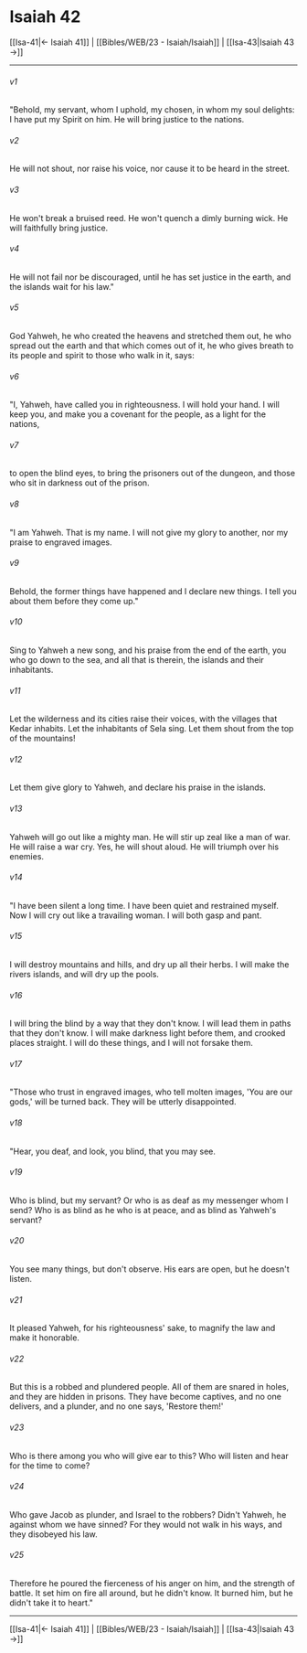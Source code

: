 # Isaiah 42

[[Isa-41|← Isaiah 41]] | [[Bibles/WEB/23 - Isaiah/Isaiah]] | [[Isa-43|Isaiah 43 →]]
***



###### v1 
"Behold, my servant, whom I uphold, my chosen, in whom my soul delights: I have put my Spirit on him. He will bring justice to the nations. 

###### v2 
He will not shout, nor raise his voice, nor cause it to be heard in the street. 

###### v3 
He won't break a bruised reed. He won't quench a dimly burning wick. He will faithfully bring justice. 

###### v4 
He will not fail nor be discouraged, until he has set justice in the earth, and the islands wait for his law." 

###### v5 
God Yahweh, he who created the heavens and stretched them out, he who spread out the earth and that which comes out of it, he who gives breath to its people and spirit to those who walk in it, says: 

###### v6 
"I, Yahweh, have called you in righteousness. I will hold your hand. I will keep you, and make you a covenant for the people, as a light for the nations, 

###### v7 
to open the blind eyes, to bring the prisoners out of the dungeon, and those who sit in darkness out of the prison. 

###### v8 
"I am Yahweh. That is my name. I will not give my glory to another, nor my praise to engraved images. 

###### v9 
Behold, the former things have happened and I declare new things. I tell you about them before they come up." 

###### v10 
Sing to Yahweh a new song, and his praise from the end of the earth, you who go down to the sea, and all that is therein, the islands and their inhabitants. 

###### v11 
Let the wilderness and its cities raise their voices, with the villages that Kedar inhabits. Let the inhabitants of Sela sing. Let them shout from the top of the mountains! 

###### v12 
Let them give glory to Yahweh, and declare his praise in the islands. 

###### v13 
Yahweh will go out like a mighty man. He will stir up zeal like a man of war. He will raise a war cry. Yes, he will shout aloud. He will triumph over his enemies. 

###### v14 
"I have been silent a long time. I have been quiet and restrained myself. Now I will cry out like a travailing woman. I will both gasp and pant. 

###### v15 
I will destroy mountains and hills, and dry up all their herbs. I will make the rivers islands, and will dry up the pools. 

###### v16 
I will bring the blind by a way that they don't know. I will lead them in paths that they don't know. I will make darkness light before them, and crooked places straight. I will do these things, and I will not forsake them. 

###### v17 
"Those who trust in engraved images, who tell molten images, 'You are our gods,' will be turned back. They will be utterly disappointed. 

###### v18 
"Hear, you deaf, and look, you blind, that you may see. 

###### v19 
Who is blind, but my servant? Or who is as deaf as my messenger whom I send? Who is as blind as he who is at peace, and as blind as Yahweh's servant? 

###### v20 
You see many things, but don't observe. His ears are open, but he doesn't listen. 

###### v21 
It pleased Yahweh, for his righteousness' sake, to magnify the law and make it honorable. 

###### v22 
But this is a robbed and plundered people. All of them are snared in holes, and they are hidden in prisons. They have become captives, and no one delivers, and a plunder, and no one says, 'Restore them!' 

###### v23 
Who is there among you who will give ear to this? Who will listen and hear for the time to come? 

###### v24 
Who gave Jacob as plunder, and Israel to the robbers? Didn't Yahweh, he against whom we have sinned? For they would not walk in his ways, and they disobeyed his law. 

###### v25 
Therefore he poured the fierceness of his anger on him, and the strength of battle. It set him on fire all around, but he didn't know. It burned him, but he didn't take it to heart."

***
[[Isa-41|← Isaiah 41]] | [[Bibles/WEB/23 - Isaiah/Isaiah]] | [[Isa-43|Isaiah 43 →]]
